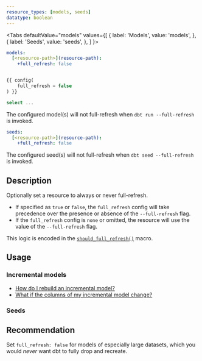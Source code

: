 ```yaml
---
resource_types: [models, seeds]
datatype: boolean
---
```


<Tabs
  defaultValue="models"
  values={[
    { label: 'Models', value: 'models', },
    { label: 'Seeds', value: 'seeds', },
  ]
}>

<TabItem value="models">

<File name='dbt_project.yml'>

```yml
models:
  [<resource-path>](resource-path):
    +full_refresh: false

```

</File>

<File name='models/<modelname>.sql'>

```sql

{{ config(
    full_refresh = false
) }}

select ...

```

</File>

The configured model(s) will not full-refresh when `dbt run --full-refresh` is invoked.

</TabItem>

<TabItem value="seeds">

<File name='dbt_project.yml'>

```yml
seeds:
  [<resource-path>](resource-path):
    +full_refresh: false

```

</File>

The configured seed(s) will not full-refresh when `dbt seed --full-refresh` is invoked.

</TabItem>

</Tabs>

## Description
Optionally set a resource to always or never full-refresh.
- If specified as `true` or `false`, the
`full_refresh` config will take precedence over the presence or absence of the `--full-refresh` flag.
- If the `full_refresh` config is `none` or omitted, the resource will use the value of the `--full-refresh` flag.

This logic is encoded in the [`should_full_refresh()`](https://github.com/fishtown-analytics/dbt/blob/HEAD/core/dbt/include/global_project/macros/materializations/helpers.sql#L68) macro.

## Usage

### Incremental models

* [How do I rebuild an incremental model?](configuring-incremental-models#how-do-i-rebuild-an-incremental-model)
* [What if the columns of my incremental model change?](configuring-incremental-models#what-if-the-columns-of-my-incremental-model-change)

### Seeds

<FAQ src="full-refresh-seed" />

## Recommendation
Set `full_refresh: false` for models of especially large datasets, which you would _never_ want dbt to fully drop and recreate.

